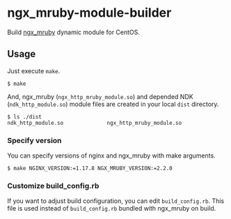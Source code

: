 # ngx\_mruby-module-builder

Build [ngx\_mruby](https://ngx.mruby.org/) dynamic module for CentOS.

## Usage

Just execute `make`.

```
$ make
```

And, ngx\_mruby (`ngx_http_mruby_module.so`) and depended NDK (`ndk_http_module.so`) module files are created in your local `dist` directory.

```
$ ls ./dist
ndk_http_module.so              ngx_http_mruby_module.so
```

### Specify version

You can specify versions of nginx and ngx\_mruby with make arguments.

```
$ make NGINX_VERSION:=1.17.8 NGX_MRUBY_VERSION:=2.2.0
```

### Customize build\_config.rb

If you want to adjust build configuration, you can edit `build_config.rb`.
This file is used instead of `build_config.rb` bundled with ngx\_mruby on build.
